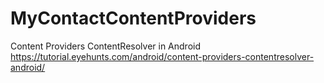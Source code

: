 # MyContactContentProviders
Content Providers ContentResolver in Android
https://tutorial.eyehunts.com/android/content-providers-contentresolver-android/
